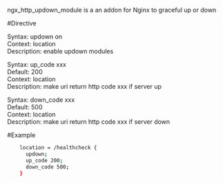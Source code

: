 ngx_http_updown_module is a an addon for Nginx to graceful up or down

#Directive
>
Syntax: updown on        
Context: location        
Description: enable updown modules

>
Syntax: up_code xxx      
Default: 200       
Context: location        
Description: make uri return http code xxx if server up

>
Syntax: down_code xxx    
Default: 500       
Context: location       
Description: make uri return http code xxx if server down

#Example
````bash
    location = /healthcheck {
      updown;
      up_code 200;
      down_code 500;
    }
````
